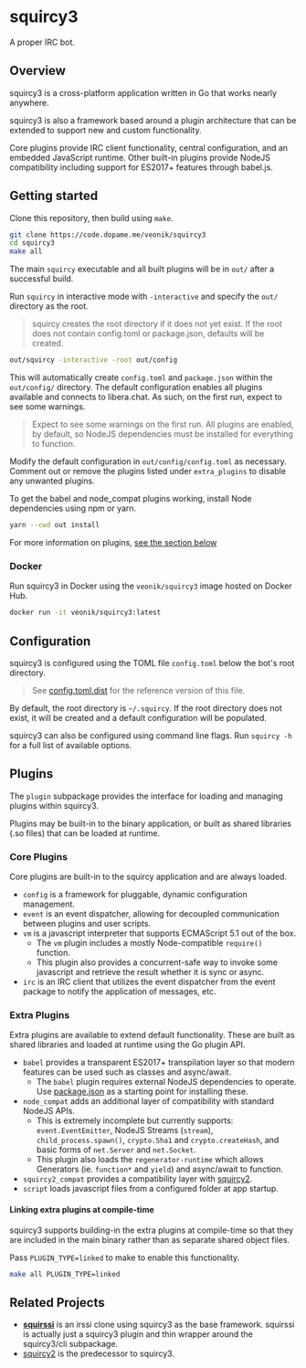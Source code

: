 # squircy3

A proper IRC bot.


## Overview

squircy3 is a cross-platform application written in Go that works nearly
anywhere. 

squircy3 is also a framework based around a plugin architecture that can be
extended to support new and custom functionality.

Core plugins provide IRC client functionality, central configuration, and 
an embedded JavaScript runtime. Other built-in plugins provide NodeJS
compatibility including support for ES2017+ features through babel.js.


## Getting started

Clone this repository, then build using `make`.

```bash
git clone https://code.dopame.me/veonik/squircy3
cd squircy3
make all
```

The main `squircy` executable and all built plugins will be in `out/` after
a successful build.

Run `squircy` in interactive mode with `-interactive` and specify the `out/`
directory as the root.

> squircy creates the root directory if it does not yet exist. If the root
  does not contain config.toml or package.json, defaults will be created.

```bash
out/squircy -interactive -root out/config
```

This will automatically create `config.toml` and `package.json` within the 
`out/config/` directory. The default configuration enables all plugins available
and connects to libera.chat. As such, on the first run, expect to see some 
warnings.

> Expect to see some warnings on the first run. All plugins are enabled, by
  default, so NodeJS dependencies must be installed for everything to function.

Modify the default configuration in `out/config/config.toml` as necessary. Comment
out or remove the plugins listed under `extra_plugins` to disable any 
unwanted plugins.

To get the babel and node_compat plugins working, install Node dependencies 
using npm or yarn.

```bash
yarn --cwd out install
```

For more information on plugins, [see the section below](#Plugins)

### Docker

Run squircy3 in Docker using the `veonik/squircy3` image hosted on Docker Hub.

```bash
docker run -it veonik/squircy3:latest
```


## Configuration

squircy3 is configured using the TOML file `config.toml` below the bot's root 
directory.

> See [config.toml.dist](config.toml.dist) for the reference version of this file.

By default, the root directory is `~/.squircy`. If the root directory does not 
exist, it will be created and a default configuration will be populated.

squircy3 can also be configured using command line flags. Run `squircy -h` for
a full list of available options.


## Plugins

The `plugin` subpackage provides the interface for loading and managing plugins
within squircy3.

Plugins may be built-in to the binary application, or built as shared libraries
(.so files) that can be loaded at runtime.

### Core Plugins

Core plugins are built-in to the squircy application and are always loaded.

- `config` is a framework for pluggable, dynamic configuration management.
- `event` is an event dispatcher, allowing for decoupled communication between
  plugins and user scripts.
- `vm` is a javascript interpreter that supports ECMAScript 5.1 out of the box.
  - The `vm` plugin includes a mostly Node-compatible `require()` function.
  - This plugin also provides a concurrent-safe way to invoke some javascript 
    and retrieve the result whether it is sync or async.
- `irc` is an IRC client that utilizes the event dispatcher from the event 
  package to notify the application of messages, etc.

### Extra Plugins

Extra plugins are available to extend default functionality. These are built
as shared libraries and loaded at runtime using the Go plugin API.

- `babel` provides a transparent ES2017+ transpilation layer so that modern
  features can be used such as classes and async/await.
  - The `babel` plugin requires external NodeJS dependencies to operate.
    Use [package.json](package.json) as a starting point for installing these.
- `node_compat` adds an additional layer of compatibility with standard NodeJS
  APIs. 
  - This is extremely incomplete but currently supports: `event.EventEmitter`,
    NodeJS Streams (`stream`), `child_process.spawn()`, `crypto.Sha1` and 
    `crypto.createHash`, and basic forms of `net.Server` and `net.Socket`.
  - This plugin also loads the `regenerator-runtime` which allows Generators
    (ie. `function*` and `yield`) and async/await to function.
- `squircy2_compat` provides a compatibility layer with 
  [squircy2](https://squircy.com).
- `script` loads javascript files from a configured folder at app startup.

#### Linking extra plugins at compile-time

squircy3 supports building-in the extra plugins at compile-time so that they
are included in the main binary rather than as separate shared object files.

Pass `PLUGIN_TYPE=linked` to make to enable this functionality.

```bash
make all PLUGIN_TYPE=linked
```


## Related Projects

- **[squirssi](https://code.dopame.me/veonik/squirssi)** is an irssi clone using 
  squircy3 as the base framework. squirssi is actually just a squircy3 plugin and 
  thin wrapper around the squircy3/cli subpackage.
- [squircy2](https://github.com/veonik/squircy2) is the predecessor to squircy3.
